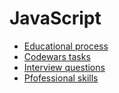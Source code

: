 # JavaScript 

* [Educational process](./process.md)
* [Codewars tasks](./tasks.md)
* [Interview questions](./questions.md)
* [Pfofessional skills](./skills.md)

